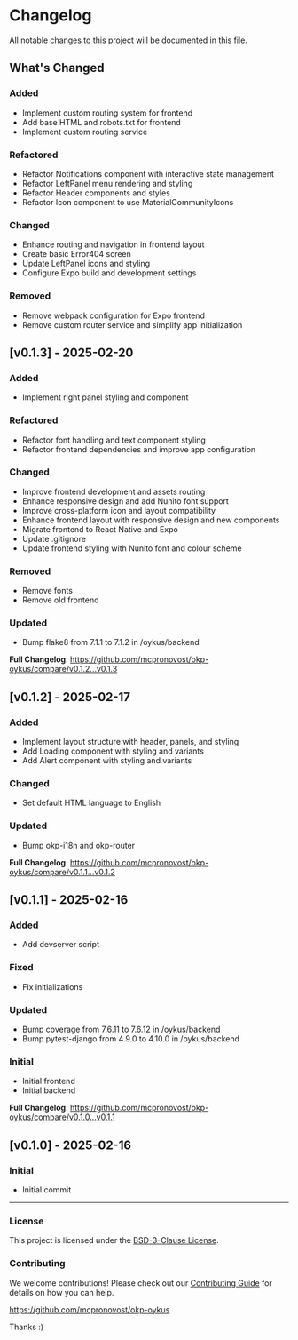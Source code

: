 # Changelog

All notable changes to this project will be documented in this file.

## What's Changed

### Added

- Implement custom routing system for frontend
- Add base HTML and robots.txt for frontend
- Implement custom routing service

### Refactored

- Refactor Notifications component with interactive state management
- Refactor LeftPanel menu rendering and styling
- Refactor Header components and styles
- Refactor Icon component to use MaterialCommunityIcons

### Changed

- Enhance routing and navigation in frontend layout
- Create basic Error404 screen
- Update LeftPanel icons and styling
- Configure Expo build and development settings

### Removed

- Remove webpack configuration for Expo frontend
- Remove custom router service and simplify app initialization

## [v0.1.3] - 2025-02-20

### Added

- Implement right panel styling and component

### Refactored

- Refactor font handling and text component styling
- Refactor frontend dependencies and improve app configuration

### Changed

- Improve frontend development and assets routing
- Enhance responsive design and add Nunito font support
- Improve cross-platform icon and layout compatibility
- Enhance frontend layout with responsive design and new components
- Migrate frontend to React Native and Expo
- Update .gitignore
- Update frontend styling with Nunito font and colour scheme

### Removed

- Remove fonts
- Remove old frontend

### Updated

- Bump flake8 from 7.1.1 to 7.1.2 in /oykus/backend

**Full Changelog**: https://github.com/mcpronovost/okp-oykus/compare/v0.1.2...v0.1.3

## [v0.1.2] - 2025-02-17

### Added

- Implement layout structure with header, panels, and styling
- Add Loading component with styling and variants
- Add Alert component with styling and variants

### Changed

- Set default HTML language to English

### Updated

- Bump okp-i18n and okp-router

**Full Changelog**: https://github.com/mcpronovost/okp-oykus/compare/v0.1.1...v0.1.2

## [v0.1.1] - 2025-02-16

### Added

- Add devserver script

### Fixed

- Fix initializations

### Updated

- Bump coverage from 7.6.11 to 7.6.12 in /oykus/backend
- Bump pytest-django from 4.9.0 to 4.10.0 in /oykus/backend

### Initial

- Initial frontend
- Initial backend

**Full Changelog**: https://github.com/mcpronovost/okp-oykus/compare/v0.1.0...v0.1.1

## [v0.1.0] - 2025-02-16

### Initial

- Initial commit

---

### License

This project is licensed under the [BSD-3-Clause License](LICENSE).

### Contributing
We welcome contributions! Please check out our [Contributing Guide](CONTRIBUTING.md) for details on how you can help.

https://github.com/mcpronovost/okp-oykus

Thanks :)
